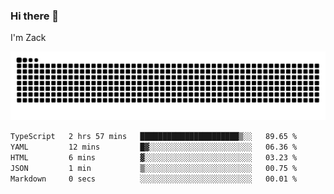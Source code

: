 ### Hi there 👋
I'm Zack

![](https://raw.githubusercontent.com/z4cki/z4cki/refs/heads/output/github-contribution-grid-snake.svg)
<!--START_SECTION:waka-->

```txt
TypeScript   2 hrs 57 mins   ██████████████████████▒░░   89.65 %
YAML         12 mins         █▓░░░░░░░░░░░░░░░░░░░░░░░   06.36 %
HTML         6 mins          ▓░░░░░░░░░░░░░░░░░░░░░░░░   03.23 %
JSON         1 min           ▒░░░░░░░░░░░░░░░░░░░░░░░░   00.75 %
Markdown     0 secs          ░░░░░░░░░░░░░░░░░░░░░░░░░   00.01 %
```

<!--END_SECTION:waka-->
